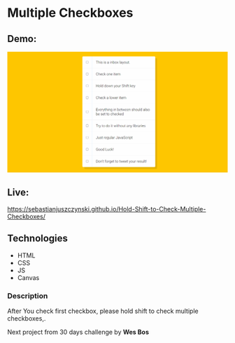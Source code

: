 # Multiple Checkboxes
## Demo:
![Demo](demo/demo.gif)
## Live:
https://sebastianjuszczynski.github.io/Hold-Shift-to-Check-Multiple-Checkboxes/
## Technologies
- HTML
- CSS
- JS
- Canvas
### Description

After You check first checkbox, please hold shift to check multiple checkboxes,.


Next project from 30 days challenge by **Wes Bos**
